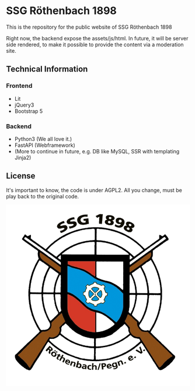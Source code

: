 # SSG Röthenbach 1898

This is the repository for the public website of SSG Röthenbach 1898

Right now, the backend expose the assets/js/html.
In future, it will be server side rendered, to make it possible to provide the content via a moderation site.

## Technical Information

### Frontend

* Lit
* jQuery3
* Bootstrap 5

### Backend

* Python3 (We all love it.)
* FastAPI (Webframework)
* (More to continue in future,
    e.g. DB like MySQL, SSR with templating Jinja2)

## License

It's important to know, the code is under AGPL2. All you change, must be play back to the original code.

![SSG Röthenbach 1898](./frontend/assets/img/ssgr-transparent.png)